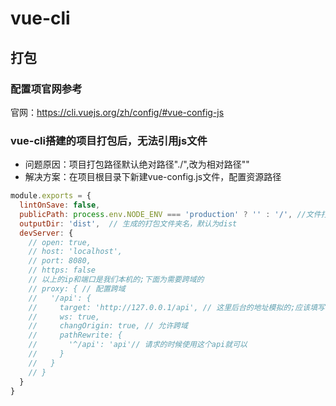 # vue-cli
## 打包
### 配置项官网参考
官网：https://cli.vuejs.org/zh/config/#vue-config-js
### vue-cli搭建的项目打包后，无法引用js文件
- 问题原因：项目打包路径默认绝对路径"./",改为相对路径""
- 解决方案：在项目根目录下新建vue-config.js文件，配置资源路径
```js
module.exports = {
  lintOnSave: false,
  publicPath: process.env.NODE_ENV === 'production' ? '' : '/', //文件打包后引入资源路径
  outputDir: 'dist',  // 生成的打包文件夹名，默认为dist
  devServer: {
    // open: true,
    // host: 'localhost',
    // port: 8080,
    // https: false
    // 以上的ip和端口是我们本机的;下面为需要跨域的
    // proxy: { // 配置跨域
    //   '/api': {
    //     target: 'http://127.0.0.1/api', // 这里后台的地址模拟的;应该填写你们真实的后台接口
    //     ws: true,
    //     changOrigin: true, // 允许跨域
    //     pathRewrite: {
    //       '^/api': 'api'// 请求的时候使用这个api就可以
    //     }
    //   }
    // }
  }
}

```